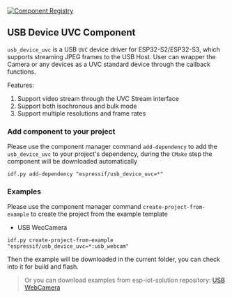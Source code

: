 [![Component Registry](https://components.espressif.com/components/espressif/usb_device_uvc/badge.svg)](https://components.espressif.com/components/espressif/usb_device_uvc)

## USB Device UVC Component

`usb_device_uvc` is a USB `UVC` device driver for ESP32-S2/ESP32-S3, which supports streaming JPEG frames to the USB Host. User can wrapper the Camera or any devices as a UVC standard device through the callback functions.

Features:

1. Support video stream through the UVC Stream interface
2. Support both isochronous and bulk mode
2. Support multiple resolutions and frame rates

### Add component to your project

Please use the component manager command `add-dependency` to add the `usb_device_uvc` to your project's dependency, during the `CMake` step the component will be downloaded automatically

```
idf.py add-dependency "espressif/usb_device_uvc=*"
```

### Examples

Please use the component manager command `create-project-from-example` to create the project from the example template

* USB WecCamera

```
idf.py create-project-from-example "espressif/usb_device_uvc=*:usb_webcam"
```

Then the example will be downloaded in the current folder, you can check into it for build and flash.

> Or you can download examples from esp-iot-solution repository: [USB WebCamera](https://github.com/espressif/esp-iot-solution/tree/master/examples/usb/device/usb_webcam)
